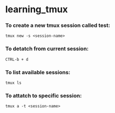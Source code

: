 # learning_tmux

### To create a new tmux session called test:
```
tmux new -s <session-name>
```
### To detatch from current session:
```
CTRL-b + d
```
### To list available sessions:
```
tmux ls
```
### To attatch to specific session: 
```
tmux a -t <session-name>
```
